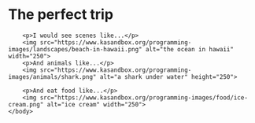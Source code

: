<!DOCTYPE HTML>
<html>
    <head>
        <title>Challenge: A picture-perfect trip</title>
        <meta charset="utf-8">
    </head>
    <body>
        <h1>The perfect trip</h1>
        
        
        <p>I would see scenes like...</p>
        <img src="https://www.kasandbox.org/programming-images/landscapes/beach-in-hawaii.png" alt="the ocean in hawaii" width="250">
        <p>And animals like...</p>
        <img src="https://www.kasandbox.org/programming-images/animals/shark.png" alt="a shark under water" height="250">
        
        <p>And eat food like...</p>
        <img src="https://www.kasandbox.org/programming-images/food/ice-cream.png" alt="ice cream" width="250">
    </body>
</html>
